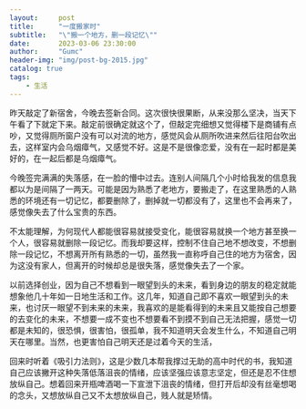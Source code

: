```yaml
---
layout:     post
title:      "一度搬家时"
subtitle:   "\"搬一个地方，删一段记忆\""
date:       2023-03-06 23:30:00
author:     "Gumc"
header-img: "img/post-bg-2015.jpg"
catalog: true
tags:
    - 生活
---
```

昨天敲定了新宿舍，今晚去签新合同。这次很快很果断，从来没那么坚决，当天下午看了下就定下来。敲定前很确定就这个了，但敲定完细想又觉得楼下是商铺有点吵，又觉得厕所窗户没有可以对流的地方，感觉风会从厕所吹进来然后往阳台吹出去，这样室内会乌烟瘴气，又感觉不好。这是不是很像恋爱，没有在一起时都是美好的，在一起后都是乌烟瘴气。

今晚签完满满的失落感，在一脸的懵中过去。连别人间隔几个小时给我发的信息我都以为是间隔了一两天。可能是因为熟悉了老地方，要搬走了，在这里熟悉的人熟悉的环境还有一切记忆，都要删除了，删掉就一切都没有了，这里也不会再来了，感觉像失去了什么宝贵的东西。

不太能理解，为何现代人都能很容易就接受变化，能很容易就换一个地方甚至换一个人，很容易就删除一段记忆。而我却要这样，控制不住自己地不想改变，不想删除一段记忆，不想离开所有熟悉的一切，虽然我一直称呼自己住的地方为宿舍，因为这没有家人，但离开的时候却总是很失落，感觉像失去了一个家。

以前选择创业，因为自己不想看到一眼望到头的未来，看到身边的朋友的稳定就能想象他几十年如一日地生活和工作。这几年，知道自己即不喜欢一眼望到头的未来，也讨厌一眼望不到未来的未来，我喜欢的是能看得到的未来且又能按自己想要的去变化的未来，不想要一成不变也不想要看不到摸不到自己无法把握，感觉一切都是未知的，很恐惧，很害怕，很孤单，我不知道明天会发生什么，不知道自己明天在哪里。当然，也更害怕自己明天还是过着今天的生活，

回来时听着《吸引力法则》，这是少数几本帮我撑过无助的高中时代的书，我知道自己应该撇开这种失落低落沮丧的情绪，应该坚强应该意志坚定，但还是忍不住想放纵自己。想着回来开瓶啤酒喝一下宣泄下沮丧的情绪，但打开后却没有丝毫想喝的念头，又想放纵自己又不太想放纵自己，贱人就是矫情。
